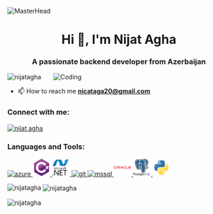 ![MasterHead](https://blogger.googleusercontent.com/img/b/R29vZ2xl/AVvXsEi-MZh75j8PPLo3qtgB14nMB2pBC2uDcqIb8B8OyPp9J4EWhg0QKGp9gBXZjoVkXSG7ooHOqkBi0Zmg1FPs00HC5E9k8i0OzY-SSOEckH0sb3r2fC301wKZC578UcJCrqd5x4p1oCKXwjy6c58xk16Xw7cO1u2hnMMwj--C8tQD8ziBa100Chzu3pJZYw/s16000/Software%20Engineer.webp)
<h1 align="center">Hi 👋, I'm Nijat Agha</h1>
<h3 align="center">A passionate backend developer from Azerbaijan</h3>
<img align="right" alt="Coding" width="400" src="https://www.eurodigitalsystems.co.uk/wp-content/uploads/2021/08/Software-Engineering.gif">

<p align="left"> <img src="https://komarev.com/ghpvc/?username=nijatagha&label=Profile%20views&color=0e75b6&style=flat" alt="nijatagha" /> </p>

- 📫 How to reach me **nicataga20@gmail.com**

<h3 align="left">Connect with me:</h3>
<p align="left">
<a href="https://linkedin.com/in/nijat agha" target="blank"><img align="center" src="https://raw.githubusercontent.com/rahuldkjain/github-profile-readme-generator/master/src/images/icons/Social/linked-in-alt.svg" alt="nijat agha" height="30" width="40" /></a>
</p>

<h3 align="left">Languages and Tools:</h3>
<p align="left"> <a href="https://azure.microsoft.com/en-in/" target="_blank" rel="noreferrer"> <img src="https://www.vectorlogo.zone/logos/microsoft_azure/microsoft_azure-icon.svg" alt="azure" width="40" height="40"/> </a> <a href="https://www.w3schools.com/cs/" target="_blank" rel="noreferrer"> <img src="https://raw.githubusercontent.com/devicons/devicon/master/icons/csharp/csharp-original.svg" alt="csharp" width="40" height="40"/> </a> <a href="https://dotnet.microsoft.com/" target="_blank" rel="noreferrer"> <img src="https://raw.githubusercontent.com/devicons/devicon/master/icons/dot-net/dot-net-original-wordmark.svg" alt="dotnet" width="40" height="40"/> </a> <a href="https://git-scm.com/" target="_blank" rel="noreferrer"> <img src="https://www.vectorlogo.zone/logos/git-scm/git-scm-icon.svg" alt="git" width="40" height="40"/> </a> <a href="https://www.microsoft.com/en-us/sql-server" target="_blank" rel="noreferrer"> <img src="https://www.svgrepo.com/show/303229/microsoft-sql-server-logo.svg" alt="mssql" width="40" height="40"/> </a> <a href="https://www.oracle.com/" target="_blank" rel="noreferrer"> <img src="https://raw.githubusercontent.com/devicons/devicon/master/icons/oracle/oracle-original.svg" alt="oracle" width="40" height="40"/> </a> <a href="https://www.postgresql.org" target="_blank" rel="noreferrer"> <img src="https://raw.githubusercontent.com/devicons/devicon/master/icons/postgresql/postgresql-original-wordmark.svg" alt="postgresql" width="40" height="40"/> </a> <a href="https://www.python.org" target="_blank" rel="noreferrer"> <img src="https://raw.githubusercontent.com/devicons/devicon/master/icons/python/python-original.svg" alt="python" width="40" height="40"/> </a> </p>

<p><img align="left" src="https://github-readme-stats.vercel.app/api/top-langs?username=nijatagha&show_icons=true&locale=en&layout=compact" alt="nijatagha" /></p>

<p>&nbsp;<img align="center" src="https://github-readme-stats.vercel.app/api?username=nijatagha&show_icons=true&locale=en" alt="nijatagha" /></p>

<p><img align="center" src="https://github-readme-streak-stats.herokuapp.com/?user=nijatagha&" alt="nijatagha" /></p>
